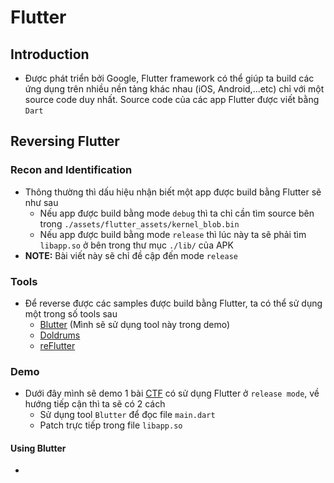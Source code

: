 # Flutter
## Introduction
- Được phát triển bởi Google, Flutter framework có thể giúp ta build các ứng dụng trên nhiều nền tảng khác nhau (iOS, Android,...etc) chỉ với một source code duy nhất. Source code của các app Flutter được viết bằng `Dart`
## Reversing Flutter
### Recon and Identification
- Thông thường thì dấu hiệu nhận biết một app được build bằng Flutter sẽ như sau
  + Nếu app được build bằng mode `debug` thì ta chỉ cần tìm source bên trong `./assets/flutter_assets/kernel_blob.bin`
  + Nếu app được build bằng mode `release` thì lúc này ta sẽ phải tìm `libapp.so` ở bên trong thư mục `./lib/` của APK
- **NOTE:** Bài viết này sẽ chỉ đề cập đến mode `release`
### Tools
- Để reverse được các samples được build bằng Flutter, ta có thể sử dụng một trong số tools sau
  + [Blutter](https://github.com/worawit/blutter) (Mình sẽ sử dụng tool này trong demo)
  + [Doldrums](https://github.com/rscloura/Doldrums)
  + [reFlutter](https://github.com/Impact-I/reFlutter)
### Demo
- Dưới đây mình sẽ demo 1 bài [CTF](https://github.com/neziRzz/KCSC_Training/tree/main/Seminar/Demo) có sử dụng Flutter ở `release mode`, về hướng tiếp cận thì ta sẽ có 2 cách
  + Sử dụng tool `Blutter` để đọc file `main.dart`
  + Patch trực tiếp trong file `libapp.so`
#### Using Blutter
- 
